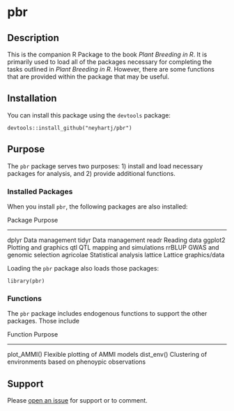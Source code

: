 # pbr

## Description

This is the companion R Package to the book *Plant Breeding in R*. It is primarily used to load all of the packages necessary for completing the tasks outlined in *Plant Breeding in R*. However, there are some functions that are provided within the package that may be useful.

## Installation

You can install this package using the `devtools` package:

```
devtools::install_github("neyhartj/pbr")
```

## Purpose

The `pbr` package serves two purposes: 1) install and load necessary packages for analysis, and 2) provide additional functions.

### Installed Packages

When you install `pbr`, the following packages are also installed:

  Package      Purpose
-------------- -----------------------------
  dplyr        Data management
  tidyr        Data management
  readr        Reading data
  ggplot2      Plotting and graphics
  qtl          QTL mapping and simulations
  rrBLUP       GWAS and genomic selection
  agricolae    Statistical analysis
  lattice      Lattice graphics/data
  
Loading the `pbr` package also loads those packages:

```
library(pbr)
```

### Functions

The `pbr` package includes endogenous functions to support the other packages. Those include

  Function       Purpose
---------------- -------------------------------------------------------------
  plot_AMMI()    Flexible plotting of AMMI models
  dist_env()     Clustering of environments based on phenoypic observations

## Support

Please [open an issue](https://github.com/neyhartj/pbr/issues/new) for support or to comment.
